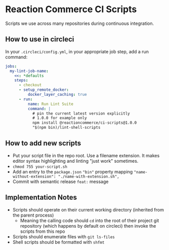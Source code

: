 # Reaction Commerce CI Scripts

Scripts we use across many repositories during continuous integration.

## How to use in circleci

In your `.circleci/config.yml`, in your appropriate job step, add a run command:


```yaml
jobs:
  my-lint-job-name:
    <<: *defaults
    steps:
      - checkout
      - setup_remote_docker:
          docker_layer_caching: true
      - run:
          name: Run Lint Suite
          command: |
            # pin the current latest version explicitly
            # 1.0.0 for example only
            npm install @reactioncommerce/ci-scripts@1.0.0
            "$(npm bin)/lint-shell-scripts
```

## How to add new scripts

- Put your script file in the repo root. Use a filename extension. It makes editor syntax highlighting and linting "just work" sometimes.
- `chmod 755 your-script.sh`
- Add an entry to the `package.json` `"bin"` property mapping `"name-without-extension": "./name-with-extension.sh",`
- Commit with semantic release `feat:` message

## Implementation Notes

- Scripts should operate on their current working directory (inherited from the parent process)
  - Meaning the calling code should `cd` into the root of their project git repository (which happens by default on circleci) then invoke the scripts from this repo
- Scripts should enumerate files with `git ls-files`
- Shell scripts should be formatted with `shfmt`
